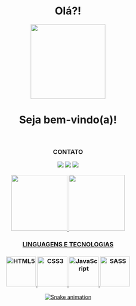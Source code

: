 <div display="flex" align="center" margin="500px">
  <h1 align="center" font-size="300"> Olá?!</h1>
  <img src="https://media.tenor.com/TbozzOWefN8AAAAC/caught-in4k-meme-emoji.gif" width="200px" height="200px">
  <h1>Seja bem-vindo(a)!</h1>
</div>
<div align="center">
<br>
<h3>CONTATO</h3>
  <a href="https://instagram.com/davihmm" target="_blank"><img src="https://img.shields.io/badge/-Instagram-%23E4405F?style=for-the-badge&logo=instagram&logoColor=white" target="_blank"></a>
  <a href = "mailto:davisdevi05@gmail.com"><img src="https://img.shields.io/badge/-Gmail-%23333?style=for-the-badge&logo=gmail&logoColor=white" target="_blank"></a>
  <a href="https://www.linkedin.com/in/davi-sá/" target="_blank"><img src="https://img.shields.io/badge/-LinkedIn-%230077B5?style=for-the-badge&logo=linkedin&logoColor=white" target="_blank"></a> 
<br><br>
<div align="center">
  <a href="https://github.com/davismarciel">
  <img height="150em" src="https://github-readme-stats-sigma-five.vercel.app/api?username=davismarciel&show_icons=true&theme=dracula&include_all_commits=true&count_private=true"/>
  <img height="150em" src="https://github-readme-stats-sigma-five.vercel.app/api/top-langs/?username=davismarciel&layout=compact&langs_count=7&theme=dracula"/>
</div>
<div align="center">
  <section>
     <h3>LINGUAGENS E TECNOLOGIAS<h3>
     <img src="https://cdn.pixabay.com/photo/2017/08/05/11/16/logo-2582748_960_720.png" width="80" height="80px" title="HTML5">
     <img src="https://cdn.pixabay.com/photo/2017/08/05/11/16/logo-2582747_1280.png" width="80" height="80px" title="CSS3">
     <img src="https://www.beabadohtml.com.br/midias/imagens/js.png" width="80" height="80px" title="JavaScript">
     <img src="https://user-images.githubusercontent.com/74362841/156068480-6b323a4d-ccb1-4169-8b2c-ed5e92f13cf9.png" width="80" height="80px" title="SASS">
  </section>

 ![Snake animation](https://github.com/davismarciel/davismarciel/blob/output/github-contribution-grid-snake.svg)
 
 
